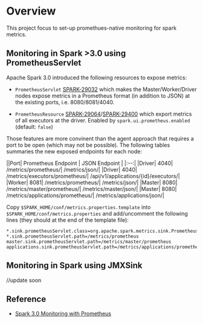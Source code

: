 # Overview

This project focus to set-up promethues-native monitoring for spark metrics.

## Monitoring in Spark >3.0 using PrometheusServlet

Apache Spark 3.0 introduced the following resources to expose metrics:

* `PrometheusServlet` [SPARK-29032](https://issues.apache.org/jira/browse/SPARK-29032) which makes the Master/Worker/Driver nodes expose metrics in a Prometheus format (in addition to JSON) at the existing ports, i.e. 8080/8081/4040.

* `PrometheusResource` [SPARK-29064](https://issues.apache.org/jira/browse/SPARK-29064)/[SPARK-29400](https://issues.apache.org/jira/browse/SPARK-29400) which export metrics of all executors at the driver. Enabled by `spark.ui.prometheus.enabled` (default: `false`)

Those features are more convinent than the agent approach that requires a port to be open (which may not be possible). The following tables summaries the new exposed endpoints for each node:

||Port| Prometheus Endpoint | JSON Endpoint |
|:--:|
|Driver| 4040| /metrics/prometheus/| /metrics/json/|
|Driver| 4040| /metrics/executors/prometheus/| /api/v1/applications/{id}/executors/|
|Worker| 8081| /metrics/prometheus/| /metrics/json/|
|Master| 8080| /metrics/master/prometheus/| /metrics/master/json/|
|Master| 8080| /metrics/applications/prometheus/| /metrics/applications/json/|

Copy `$SPARK_HOME/conf/metrics.properties.template` into `$SPARK_HOME/conf/metrics.properties` and add/uncomment the following lines (they should at the end of the template file):
```
*.sink.prometheusServlet.class=org.apache.spark.metrics.sink.PrometheusServlet
*.sink.prometheusServlet.path=/metrics/prometheus
master.sink.prometheusServlet.path=/metrics/master/prometheus
applications.sink.prometheusServlet.path=/metrics/applications/prometheus
```

## Monitoring in Spark using JMXSink

//update soon

## Reference

* [Spark 3.0 Monitoring with Prometheus](https://dzlab.github.io/bigdata/2020/07/03/spark3-monitoring-1/)

